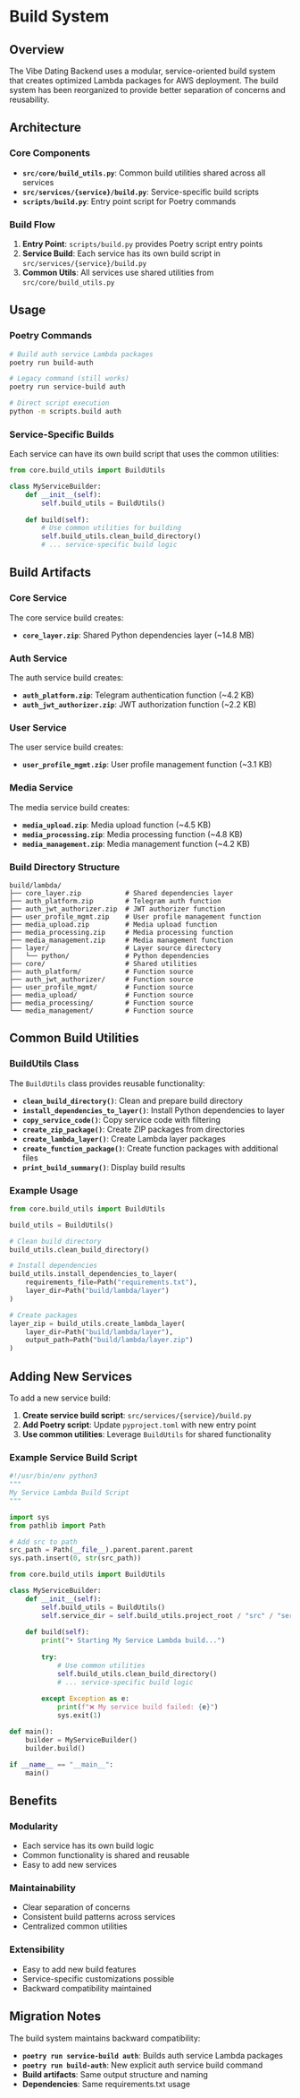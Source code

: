 # Build System

## Overview

The Vibe Dating Backend uses a modular, service-oriented build system that creates optimized Lambda packages for AWS deployment. The build system has been reorganized to provide better separation of concerns and reusability.

## Architecture

### Core Components

- **`src/core/build_utils.py`**: Common build utilities shared across all services
- **`src/services/{service}/build.py`**: Service-specific build scripts
- **`scripts/build.py`**: Entry point script for Poetry commands

### Build Flow

1. **Entry Point**: `scripts/build.py` provides Poetry script entry points
2. **Service Build**: Each service has its own build script in `src/services/{service}/build.py`
3. **Common Utils**: All services use shared utilities from `src/core/build_utils.py`

## Usage

### Poetry Commands

```bash
# Build auth service Lambda packages
poetry run build-auth

# Legacy command (still works)
poetry run service-build auth

# Direct script execution
python -m scripts.build auth
```

### Service-Specific Builds

Each service can have its own build script that uses the common utilities:

```python
from core.build_utils import BuildUtils

class MyServiceBuilder:
    def __init__(self):
        self.build_utils = BuildUtils()
        
    def build(self):
        # Use common utilities for building
        self.build_utils.clean_build_directory()
        # ... service-specific build logic
```

## Build Artifacts

### Core Service

The core service build creates:

- **`core_layer.zip`**: Shared Python dependencies layer (~14.8 MB)

### Auth Service

The auth service build creates:

- **`auth_platform.zip`**: Telegram authentication function (~4.2 KB)
- **`auth_jwt_authorizer.zip`**: JWT authorization function (~2.2 KB)

### User Service

The user service build creates:

- **`user_profile_mgmt.zip`**: User profile management function (~3.1 KB)

### Media Service

The media service build creates:

- **`media_upload.zip`**: Media upload function (~4.5 KB)
- **`media_processing.zip`**: Media processing function (~4.8 KB)
- **`media_management.zip`**: Media management function (~4.2 KB)

### Build Directory Structure

```
build/lambda/
├── core_layer.zip           # Shared dependencies layer
├── auth_platform.zip        # Telegram auth function
├── auth_jwt_authorizer.zip  # JWT authorizer function
├── user_profile_mgmt.zip    # User profile management function
├── media_upload.zip         # Media upload function
├── media_processing.zip     # Media processing function
├── media_management.zip     # Media management function
├── layer/                   # Layer source directory
│   └── python/              # Python dependencies
├── core/                    # Shared utilities
├── auth_platform/           # Function source
├── auth_jwt_authorizer/     # Function source
├── user_profile_mgmt/       # Function source
├── media_upload/            # Function source
├── media_processing/        # Function source
└── media_management/        # Function source
```

## Common Build Utilities

### BuildUtils Class

The `BuildUtils` class provides reusable functionality:

- **`clean_build_directory()`**: Clean and prepare build directory
- **`install_dependencies_to_layer()`**: Install Python dependencies to layer
- **`copy_service_code()`**: Copy service code with filtering
- **`create_zip_package()`**: Create ZIP packages from directories
- **`create_lambda_layer()`**: Create Lambda layer packages
- **`create_function_package()`**: Create function packages with additional files
- **`print_build_summary()`**: Display build results

### Example Usage

```python
from core.build_utils import BuildUtils

build_utils = BuildUtils()

# Clean build directory
build_utils.clean_build_directory()

# Install dependencies
build_utils.install_dependencies_to_layer(
    requirements_file=Path("requirements.txt"),
    layer_dir=Path("build/lambda/layer")
)

# Create packages
layer_zip = build_utils.create_lambda_layer(
    layer_dir=Path("build/lambda/layer"),
    output_path=Path("build/lambda/layer.zip")
)
```

## Adding New Services

To add a new service build:

1. **Create service build script**: `src/services/{service}/build.py`
2. **Add Poetry script**: Update `pyproject.toml` with new entry point
3. **Use common utilities**: Leverage `BuildUtils` for shared functionality

### Example Service Build Script

```python
#!/usr/bin/env python3
"""
My Service Lambda Build Script
"""

import sys
from pathlib import Path

# Add src to path
src_path = Path(__file__).parent.parent.parent
sys.path.insert(0, str(src_path))

from core.build_utils import BuildUtils

class MyServiceBuilder:
    def __init__(self):
        self.build_utils = BuildUtils()
        self.service_dir = self.build_utils.project_root / "src" / "services" / "myservice"
        
    def build(self):
        print("• Starting My Service Lambda build...")
        
        try:
            # Use common utilities
            self.build_utils.clean_build_directory()
            # ... service-specific build logic
            
        except Exception as e:
            print(f"❌ My service build failed: {e}")
            sys.exit(1)

def main():
    builder = MyServiceBuilder()
    builder.build()

if __name__ == "__main__":
    main()
```

## Benefits

### Modularity
- Each service has its own build logic
- Common functionality is shared and reusable
- Easy to add new services

### Maintainability
- Clear separation of concerns
- Consistent build patterns across services
- Centralized common utilities

### Extensibility
- Easy to add new build features
- Service-specific customizations possible
- Backward compatibility maintained

## Migration Notes

The build system maintains backward compatibility:

- **`poetry run service-build auth`**: Builds auth service Lambda packages
- **`poetry run build-auth`**: New explicit auth service build command
- **Build artifacts**: Same output structure and naming
- **Dependencies**: Same requirements.txt usage 